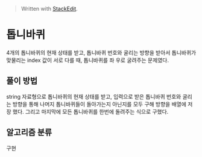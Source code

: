 ﻿


> Written with [StackEdit](https://stackedit.io/).

# 톱니바퀴
4개의 톱니바퀴의 현재 상태를 받고, 톱니바퀴 번호와 굴리는 방향을 받아서 톱니바퀴가 맞물리는 index 값이 서로 다를 때, 톱니바퀴를 좌 우로 굴려주는 문제였다.

## 풀이 방법
string 자료형으로 톱니바퀴의 현재 상태를 받고, 입력으로 받은 톱니바퀴 번호와 굴리는 방향을 통해 나머지 톱니바퀴들이 돌아가는지 아닌지를 모두 구해 방향을 배열에 저장 했다. 그리고 마지막에 모든 톱니바퀴를 한번에 돌려주는 식으로 구했다.

## 알고리즘 분류
구현
